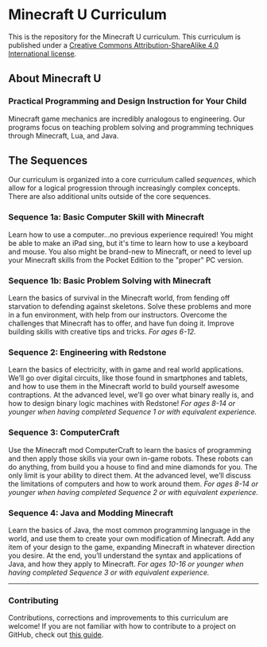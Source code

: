 # Minecraft U Curriculum

This is the repository for the Minecraft U curriculum. This curriculum is published under a [Creative Commons Attribution-ShareAlike 4.0 International license](http://creativecommons.org/licenses/by-sa/4.0/).

## About Minecraft U

### Practical Programming and Design Instruction for Your Child

Minecraft game mechanics are incredibly analogous to engineering. Our programs focus on teaching problem solving and programming techniques through Minecraft, Lua, and Java.

## The Sequences

Our curriculum is organized into a core curriculum called _sequences_, which allow for a logical progression through increasingly complex concepts. There are also additional units outside of the core sequences.

### Sequence 1a: Basic Computer Skill with Minecraft

Learn how to use a computer...no previous experience required! You might be able to make an iPad sing, but it's time to learn how to use a keyboard and mouse. You also might be brand-new to Minecraft, or need to level up your Minecraft skills from the Pocket Edition to the "proper" PC version.

### Sequence 1b: Basic Problem Solving with Minecraft

Learn the basics of survival in the Minecraft world, from fending off starvation to defending against skeletons. Solve these problems and more in a fun environment, with help from our instructors. Overcome the challenges that Minecraft has to offer, and have fun doing it. Improve building skills with creative tips and tricks.
 _For ages 6-12._

### Sequence 2: Engineering with Redstone

Learn the basics of electricity, with in game and real world applications. We’ll go over digital circuits, like those found in smartphones and tablets, and how to use them in the Minecraft world to build yourself awesome contraptions. At the advanced level, we’ll go over what binary really is, and how to design binary logic machines with Redstone! _For ages 8-14 or younger when having completed Sequence 1 or with equivalent experience._

### Sequence 3: ComputerCraft

Use the Minecraft mod ComputerCraft to learn the basics of programming and then apply those skills via your own in-game robots. These robots can do anything, from build you a house to find and mine diamonds for you. The only limit is your ability to direct them. At the advanced level, we’ll discuss the limitations of computers and how to work around them. _For ages 8-14 or younger when having completed Sequence 2 or with equivalent experience._

### Sequence 4: Java and Modding Minecraft

Learn the basics of Java, the most common programming language in the world, and use them to create your own modification of Minecraft. Add any item of your design to the game, expanding Minecraft in whatever direction you desire. At the end, you’ll understand the syntax and applications of Java, and how they apply to Minecraft. _For ages 10-16 or younger when having completed Sequence 3 or with equivalent experience._

---

### Contributing

Contributions, corrections and improvements to this curriculum are welcome! If you are not familiar with how to contribute to a project on GitHub, check out [this guide](https://guides.github.com/activities/forking/).
